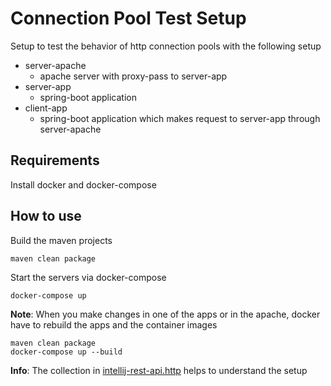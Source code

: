 # Connection Pool Test Setup

Setup to test the behavior of http connection pools with the following setup
* server-apache
    * apache server with proxy-pass to server-app 
* server-app
    * spring-boot application 
* client-app
    * spring-boot application which makes request to server-app through server-apache

## Requirements

Install docker and docker-compose

## How to use

Build the maven projects
```
maven clean package
```

Start the servers via docker-compose
```
docker-compose up
```

**Note**: When you make changes in one of the apps or in the apache, docker have to rebuild the apps and the container images
```
maven clean package
docker-compose up --build
```

**Info**: The collection in [intellij-rest-api.http](intellij-rest-api.http) helps to understand the setup




